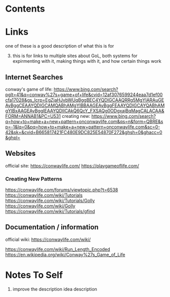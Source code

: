 

# Contents

# Links
one of these is a good description of what this is for



3. this is for links to multiple sites about GoL, both systems for expirmenting with it, making things with it, and how certain things work

## Internet Searches
conway's game of life: https://www.bing.com/search?pglt=41&q=conway%27s+game+of+life&cvid=12af3076599244eaa7d1ef00cfa17028&gs_lcrp=EgZjaHJvbWUqBggBEC4YQDIGCAAQRRg5MgYIARAuGEAyBggCEAAYQDIGCAMQABhAMgYIBBAAGEAyBggFEAAYQDIGCAYQABhAMgYIBxAAGEAyBggIEAAYQDIICAkQ6QcY_FXSAQg0ODgxajBqMagCALACAA&FORM=ANNAB1&PC=U531
creating new: https://www.bing.com/search?q=how+to+make+a+new+pattern+onconwaylife.com&qs=n&form=QBRE&sp=-1&lq=0&pq=how+to+make+a+new+pattern+onconwaylife.com&sc=0-42&sk=&cvid=B665817421FC480E9DC825E54870F272&ghsh=0&ghacc=0&ghpl=

## Websites
official site: https://conwaylife.com/
https://playgameoflife.com/

### Creating New Patterns
https://conwaylife.com/forums/viewtopic.php?t=6538
https://conwaylife.com/wiki/Tutorials
https://conwaylife.com/wiki/Tutorials/Golly
https://conwaylife.com/wiki/Golly
https://conwaylife.com/wiki/Tutorials/gfind


## Documentation / information
official wiki: https://conwaylife.com/wiki/

https://conwaylife.com/wiki/Run_Length_Encoded
https://en.wikipedia.org/wiki/Conway%27s_Game_of_Life

# Notes To Self
1. improve the description idea description

